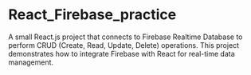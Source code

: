 # React_Firebase_practice
A small React.js project that connects to Firebase Realtime Database to perform CRUD (Create, Read, Update, Delete) operations. This project demonstrates how to integrate Firebase with React for real-time data management.
